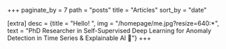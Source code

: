 +++
paginate_by = 7
path = "posts"
title = "Articles"
sort_by = "date"

[extra]
desc = {title = "Hello! ", img = "/homepage/me.jpg?resize=640:*", text = "PhD Researcher in Self-Supervised Deep Learning for Anomaly Detection in Time Series & Explainable AI 🚀"}
+++
